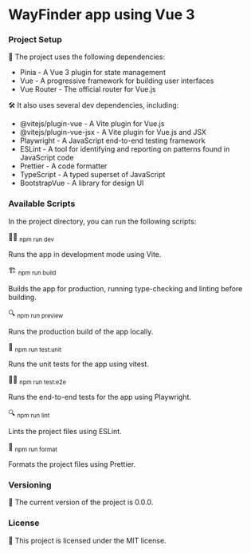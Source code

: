 # WayFinder app using Vue 3

### Project Setup

🔧 The project uses the following dependencies:

- Pinia - A Vue 3 plugin for state management
- Vue - A progressive framework for building user interfaces
- Vue Router - The official router for Vue.js

🛠️ It also uses several dev dependencies, including:

- @vitejs/plugin-vue - A Vite plugin for Vue.js
- @vitejs/plugin-vue-jsx - A Vite plugin for Vue.js and JSX
- Playwright - A JavaScript end-to-end testing framework
- ESLint - A tool for identifying and reporting on patterns found in JavaScript code
- Prettier - A code formatter
- TypeScript - A typed superset of JavaScript
- BootstrapVue - A library for design UI

### Available Scripts

In the project directory, you can run the following scripts:

👨‍💻 <sub>npm run dev</sub>

Runs the app in development mode using Vite.

🏗️ <sub>npm run build</sub>

Builds the app for production, running type-checking and linting before building.

🔍 <sub>npm run preview</sub>

Runs the production build of the app locally.

🧪 <sub>npm run test:unit</sub>

Runs the unit tests for the app using vitest.

🕵️‍♀️ <sub>npm run test:e2e</sub>

Runs the end-to-end tests for the app using Playwright.

🔍 <sub>npm run lint</sub>

Lints the project files using ESLint.

💅 <sub>npm run format</sub>

Formats the project files using Prettier.

### Versioning

📝 The current version of the project is 0.0.0.

### License

📜 This project is licensed under the MIT license.
